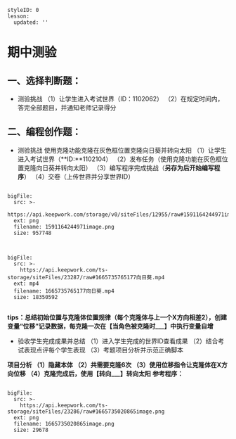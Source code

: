 
<style>
  .markdown-body hr {
    height: 1px;
  }
</style>


```@Lesson
styleID: 0
lesson:
  updated: ''

```


# **期中测验**

## 一、选择判断题：
* 测验挑战
  （1）让学生进入考试世界（ID：1102062）
  （2）在规定时间内，答完全部题目，并通知老师记录得分
  

## 二、编程创作题：
* 测验挑战
  使用克隆功能克隆在灰色框位置克隆向日葵并转向太阳
  （1）让学生进入考试世界（**ID:**1102104）
  （2）发布任务（使用克隆功能在灰色框位置克隆向日葵并转向太阳）
  （3）编写程序完成挑战（**另存为后开始编写程序**）
  （4）交卷（上传世界并分享世界ID）
 
```@BigFile

bigFile:
  src: >-
    https://api.keepwork.com/storage/v0/siteFiles/12955/raw#1591164244971image.png
  ext: png
  filename: 1591164244971image.png
  size: 957748
          
```


```@BigFile

bigFile:
  src: >-
    https://api.keepwork.com/ts-storage/siteFiles/23287/raw#1665735765177向日葵.mp4
  ext: mp4
  filename: 1665735765177向日葵.mp4
  size: 18350592
          
```


   **tips：总结初始位置与克隆体位置规律（每个克隆体与上一个X方向相差2），创建变量“位移”记录数据，每克隆一次在【当角色被克隆时___】中执行变量自增**
* 验收学生完成成果并总结
  （1）进入学生完成的世界ID查看成果
  （2）结合考试表现点评每个学生表现
  （3）考题项目分析并示范正确脚本
  
 **项目分析
  （1）隐藏本体
  （2）共需要克隆6次
  （3）使用位移指令让克隆体在X方向位移
  （4）克隆完成后，使用【转向___】转向太阳**
**参考程序：**

 
```@BigFile

bigFile:
  src: >-
    https://api.keepwork.com/ts-storage/siteFiles/23286/raw#1665735020865image.png
  ext: png
  filename: 1665735020865image.png
  size: 29678
          
```